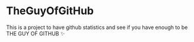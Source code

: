 # TheGuyOfGitHub
 This is a project to have github statistics and see if you have enough to be THE GUY OF GITHUB ✨
